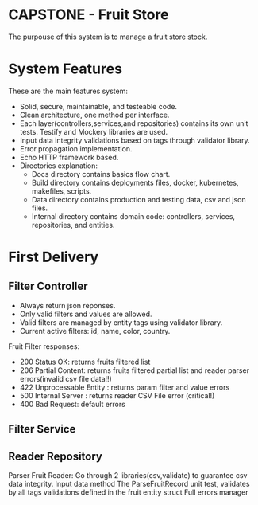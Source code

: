 # CAPSTONE - Fruit Store
The purpouse of this system is to manage a fruit store stock. 

# System Features
These are the main features system:
- Solid, secure, maintainable, and testeable code.
- Clean architecture, one method per interface.
- Each layer(controllers,services,and repositories) contains its own unit tests. Testify and Mockery libraries are used.
- Input data integrity validations based on tags through validator library.
- Error propagation implementation.
- Echo HTTP framework based.
- Directories explanation:
    - Docs directory contains basics flow chart.
    - Build directory contains deployments files, docker, kubernetes, makefiles, scripts.
    - Data directory contains production and testing data, csv and json files.
    - Internal directory contains domain code: controllers, services, repositories, and entities.

# First Delivery

## Filter Controller
- Always return json reponses.
- Only valid filters and values are allowed.
- Valid filters are managed by entity tags using validator library. 
- Current active filters: id, name, color, country.

Fruit Filter responses:
- 200 Status OK: returns fruits filtered list
- 206 Partial Content: returns fruits filtered  partial list and reader parser errors(invalid csv file data!!)	
- 422 Unprocessable Entity : returns param filter and value errors
- 500 Internal Server : returns reader CSV File error (critical!)
- 400 Bad Request: default errors

## Filter Service


## Reader Repository 
Parser Fruit Reader: Go through 2 libraries(csv,validate) to guarantee csv data integrity. Input data method
The ParseFruitRecord unit test, validates by all tags validations defined in the fruit entity struct
Full errors manager

